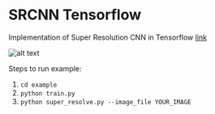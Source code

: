 # SRCNN Tensorflow
Implementation of Super Resolution CNN in Tensorflow 
[link](https://www.researchgate.net/profile/Chen_Change_Loy/publication/264552416_Lecture_Notes_in_Computer_Science/links/53e583e50cf25d674e9c280e/Lecture-Notes-in-Computer-Science.pdf "SRCNN")

![alt text](https://github.com/tjvandal/srcnn-tensorflow/blob/master/example/yosemite.png "Yosemite National Park LR")

Steps to run example:
1. `cd example`
2. `python train.py`
3. `python super_resolve.py --image_file YOUR_IMAGE`
